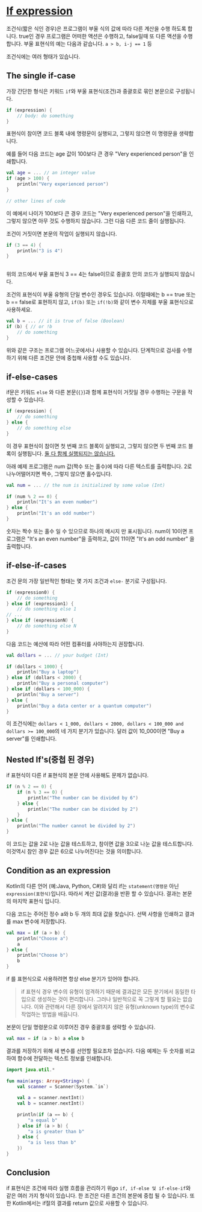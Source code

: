 # [If expression](https://hyperskill.org/learn/step/4625)

조건식(짧은 식인 경우)은 프로그램이 부울 식의 값에 따라 다른 계산을 수행 하도록 합니다. true인 경우 프로그램은 어떠한 액션은 수행하고, false일때 또 다른 액션을 수행합니다. 부울 표현식의 예는 다음과 같습니다. `a > b, i-j == 1` 등

조건식에는 여러 형태가 있습니다.

## The single if-case
가장 간단한 형식은 키워드 `if`와 부울 표현식(조건)과 중괄호로 묶인 본문으로 구성됩니다.
```kotlin
if (expression) {
    // body: do something
}
```
표현식이 참이면 코드 블록 내에 명령문이 실행되고, 그렇지 않으면 이 명령문을 생략합니다.

예를 들어 다음 코드는 age 값이 100보다 큰 경우 "Very experienced person"을 인쇄합니다.

```kotlin
val age = ... // an integer value
if (age > 100) {
    println("Very experienced person")
}
 
// other lines of code
```

이 예에서 나이가 100보다 큰 경우 코드는 "Very experienced person"을 인쇄하고, 그렇지 않으면 아무 것도 수행하지 않습니다. 그런 다음 다른 코드 줄이 실행됩니다.

조건이 거짓이면 본문의 작업이 실행되지 않습니다.
```kotlin
if (3 == 4) {
    println("3 is 4")
}
 
```
위의 코드에서 부울 표현식 3 == 4는 false이므로 중괄호 안의 코드가 실행되지 않습니다.

조건의 표현식이 부울 유형의 단일 변수인 경우도 있습니다. 이럴때에는 b == true 또는 b == false로 표현하지 않고, `if(b)` 또는 `if(!b)`와 같이 변수 자체를 부울 표현식으로 사용하세요.
```kotlin
val b = ... // it is true of false (Boolean)
if (b) { // or !b
    // do something
}
```
위와 같은 구조는 프로그램 어느곳에서나 사용할 수 있습니다. 단계적으로 검사를 수행하기 위해 다른 조건문 안에 중첩해 사용할 수도 있습니다.

## if-else-cases
if문은 키워드 `else` 와 다른 본문(`{}`)과 함께 표현식이 거짓일 경우 수행하는 구문을 작성할 수 있습니다.

```kotlin
if (expression) {    
    // do something
} else {
    // do something else
}
```
이 경우 표현식이 참이면 첫 번째 코드 블록이 실행되고, 그렇지 않으면 두 번째 코드 블록이 실행됩니다. <u>둘 다 함께 실행되지는 않습니다.</u>

아래 예제 프로그램은 num 값(짝수 또는 홀수)에 따라 다른 텍스트를 출력합니다. 2로 나누어떨어지면 짝수, 그렇지 않으면 홀수입니다.

```kotlin
val num = ... // the num is initialized by some value (Int)
 
if (num % 2 == 0) {
    println("It's an even number")
} else {    
    println("It's an odd number")
}
```
숫자는 짝수 또는 홀수 일 수 있으므로 하나의 메시지 만 표시됩니다. num이 10이면 프로그램은 "It's an even number"을 출력하고, 값이 11이면 "It's an odd number" 을 출력합니다.

## if-else-if-cases
조건 문의 가장 일반적인 형태는 몇 가지 조건과 `else-` 분기로 구성됩니다.

```kotlin
if (expression0) {
    // do something
} else if (expression1) {
    // do something else 1
// ...
} else if (expressionN) {
    // do something else N
}
```
다음 코드는 예산에 따라 어떤 컴퓨터를 사야하는지 권장합니다.

```kotlin
val dollars = ... // your budget (Int)
 
if (dollars < 1000) {
    println("Buy a laptop")
} else if (dollars < 2000) {
    println("Buy a personal computer")
} else if (dollars < 100_000) {
    println("Buy a server")
} else {
    println("Buy a data center or a quantum computer")
}
```
이 조건식에는 `dollars < 1_000, dollars < 2000, dollars < 100_000 and dollars >= 100_000`의 네 가지 분기가 있습니다. 달러 값이 10_000이면 "Buy a server"를 인쇄합니다.

## Nested If's(중첩 된 경우)
 if 표현식이 다른  if 표현식의 본문 안에 사용해도 문제가 없습니다.

```kotlin
if (n % 2 == 0) {
    if (n % 3 == 0) {
        println("The number can be divided by 6")
    } else {
        println("The number can be divided by 2")
    }
} else {
    println("The number cannot be divided by 2")
}
```
이 코드는 값을 2로 나눈 값을 테스트하고, 참이면 값을 3으로 나눈 값을 테스트합니다. 이것역시 참인 경우 값은 6으로 나누어진다는 것을 의미합니다.

## Condition as an expression
Kotlin의 다른 언어 (예:Java, Python, C#)와 달리 if는 `statement(명령문` 아닌 `expression(표현식)`입니다. 따라서 계산 값(결과)을 반환 할 수 있습니다. 결과는 본문의 마지막 표현식 입니다.

다음 코드는 주어진 정수 a와 b 두 개의 최대 값을 찾습니다. 선택 사항을 인쇄하고 결과를 max 변수에 저장합니다.

```kotlin
val max = if (a > b) {
    println("Choose a")
    a
} else {
    println("Choose b")
    b
}
```
if 를 표현식으로 사용하려면 항상 else 분기가 있어야 합니다.

> if 표현식 경우 변수의 유형이 엄격하기 때문에 결과값은 모든 분기에서 동일한 타입으로 생성하는 것이 편리합니다. 그러나 일반적으로 꼭 그렇게 할 필요는 없습니다. 이와 관련해서 다른 장에서 알려지지 않은 유형(unknown type)의 변수로 작업하는 방법을 배웁니다.

본문이 단일 명령문으로 이루어진 경우 중괄호를 생략할 수 있습니다.

```kotlin
val max = if (a > b) a else b
```
결과를 저장하기 위해 새 변수를 선언할 필요조차 없습니다. 다음 예제는 두 숫자를 비교하여 함수에 전달하는 텍스트 정보를 인쇄합니다.

```kotlin
import java.util.*
 
fun main(args: Array<String>) {
    val scanner = Scanner(System.`in`)
 
    val a = scanner.nextInt()
    val b = scanner.nextInt()
 
    println(if (a == b) {
        "a equal b"
    } else if (a > b) {
        "a is greater than b"
    } else {
        "a is less than b"
    })
}
```


## Conclusion
if 표현식은 조건에 따라 실행 흐름을 관리하기 위go `if, if-else 및 if-else-if`와 같은 여러 가지 형식이 있습니다. 
한 조건은 다른 조건의 본문에 중첩 될 수 있습니다. 또한 Kotlin에서는 if절의 결과를 return 값으로 사용할 수 있습니다.
